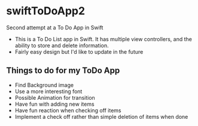 # swiftToDoApp2
Second attempt at a To Do App in Swift
* This is a To Do List app in Swift. It has multiple view controllers, and the ability to store and delete information. 
* Fairly easy design but I'd like to update in the future

## Things to do for my ToDo App
* Find Background image
* Use a more interesting font
* Possible Animation for transition
* Have fun with adding new items
* Have fun reaction when checking off items
* Implement a check off rather than simple deletion of items when done
